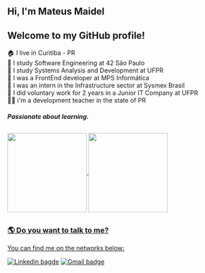 ## Hi, I'm Mateus Maidel
## Welcome to my GitHub profile!

:house: I live in Curitiba - PR  
:school: I study Software Engineering at 42 São Paulo                                                                                              
:school: I study Systems Analysis and Development at UFPR                                                                                        
:office: I was a FrontEnd developer at MPS Informática  
:office: I was an intern in the Infrastructure sector at Sysmex Brasil                                                                                                  
:raising_hand: I did voluntary work for 2 years in a Junior IT Company at UFPR      
👨‍🏫 i'm a development teacher in the state of PR

##### Passionate about learning.  

##

<div>   
  <a href="https://github.com/maidell">
  <img align="center" height="180em" src="https://github-readme-stats.vercel.app/api?username=maidell&show_icons=true&theme=github_dark&border_radius=10%"/>
    <img align="center" height="180em" src="https://github-readme-stats.vercel.app/api/top-langs/?username=maidell&count_private=true&layout=compact&langs_count=15&theme=github_dark&border_radius=10%&count_private=true"/>
  
</div>

##

###  :earth_americas:	Do you want to talk to me? 

You can find me on the networks below:    

[![Linkedin bagde](https://img.shields.io/badge/LinkedIn-0077B5?style=for-the-badge&logo=linkedin&logoColor=white&link=https://br.linkedin.com/in/mateus-maidel?original_referer=https%3A%2F%2Fwww.google.com%2F)](https://br.linkedin.com/in/mateus-maidel?original_referer=https%3A%2F%2Fwww.google.com%2F)
[![Gmail badge](https://img.shields.io/badge/-Mateus_Maidel-c14438?style=for-the-badge&logo=Gmail&logoColor=white&link=mailto:licenca_cuboides.0q@icloud.com)](mailto:licenca_cuboides.0q@icloud.com)

 
